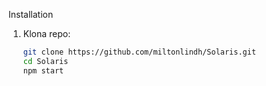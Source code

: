 Installation
1. Klona repo:
   ```bash
   git clone https://github.com/miltonlindh/Solaris.git
   cd Solaris
   npm start

